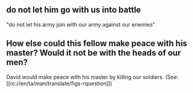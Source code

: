 ## do not let him go with us into battle ##

"do not let his army join with our army against our enemies"

## How else could this fellow make peace with his master? Would it not be with the heads of our men? ##

David would make peace with his master by killing our soldiers. (See: [[rc://en/ta/man/translate/figs-rquestion]])
